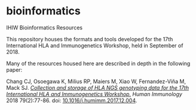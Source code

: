 # bioinformatics
IHIW Bioinformatics Resources 

This repository houses the formats and tools developed for the 17th International HLA and Immunogenetics Workshop, held in September of 2018. 

Many of the resources housed here are described in depth in the following paper: 

  Chang CJ, Osoegawa K, Milius RP, Maiers M, Xiao W, Fernandez-Viňa M, Mack SJ.
  [*Collection and storage of HLA NGS genotyping data for the 17th International HLA and Immunogenetics Workshop.*](https://www.ncbi.nlm.nih.gov/pubmed/29247682)
  _Human Immunology_ 2018 79(2):77-86. doi: [10.1016/j.humimm.2017.12.004](https://doi.org/10.1016/j.humimm.2017.12.004).


